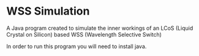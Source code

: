# WSS Simulation
A Java program created to simulate the inner workings of an LCoS (Liquid Crystal on Silicon) based WSS (Wavelength Selective Switch)

In order to run this program you will need to install java.